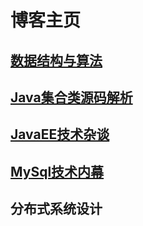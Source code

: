 # 博客主页

## [数据结构与算法](http://zhoulychn.github.io/algorithm/center.html)

## [Java集合类源码解析](http://zhoulychn.github.io/JavaSE/center.html)

## [JavaEE技术杂谈](http://zhoulychn.github.io/JavaEE/center.html)

## [MySql技术内幕](http://zhoulychn.github.io/MySql/center.html)

## 分布式系统设计
